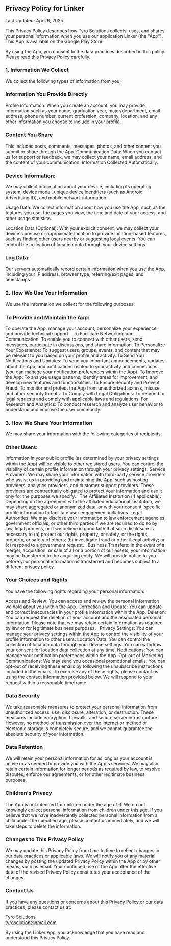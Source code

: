 Privacy Policy for Linker
-----------------------
Last Updated: April 6, 2025

This Privacy Policy describes how Tyro Solutions collects, uses, and shares your personal information when you use our application Linker (the "App"). This App is available on the Google Play Store.

By using the App, you consent to the data practices described in this policy. Please read this Privacy Policy carefully.

### 1. Information We Collect

We collect the following types of information from you:

### Information You Provide Directly

Profile Information:
When you create an account, you may provide information such as your name, graduation year, major/department, email address, phone number, current profession, company, location, and any other information you choose to include in your profile.
### Content You Share
This includes posts, comments, messages, photos, and other content you submit or share through the App.
Communication Data: When you contact us for support or feedback, we may collect your name, email address, and the content of your communication.
Information Collected Automatically:

### Device Information:
 We may collect information about your device, including its operating system, device model, unique device identifiers (such as Android Advertising ID), and mobile network information.

Usage Data: We collect information about how you use the App, such as the features you use, the pages you view, the time and date of your access, and other usage statistics.

Location Data (Optional): With your explicit consent, we may collect your device's precise or approximate location to provide location-based features, such as finding other users nearby or suggesting local events. You can control the collection of location data through your device settings.
### Log Data: 
Our servers automatically record certain information when you use the App, including your IP address, browser type, referring/exit pages, and timestamps.

### 2. How We Use Your Information

We use the information we collect for the following purposes:

### To Provide and Maintain the App:
 To operate the App, manage your account, personalize your experience, and provide technical support.   
To Facilitate Networking and Communication: To enable you to connect with other users, send messages, participate in discussions, and share information.
To Personalize Your Experience: To suggest users, groups, events, and content that may be relevant to you based on your profile and activity.
To Send You Notifications and Updates: To send you important announcements, updates about the App, and notifications related to your activity and connections (you can manage your notification preferences within the App).
To Improve the App: To analyze usage patterns, identify areas for improvement, and develop new features and functionalities.
To Ensure Security and Prevent Fraud: To monitor and protect the App from unauthorized access, misuse, and other security threats.
To Comply with Legal Obligations: To respond to legal requests and comply with applicable laws and regulations.
For Research and Analytics: To conduct research and analyze user behavior to understand and improve the user community.

### 3. How We Share Your Information

We may share your information with the following categories of recipients:

### Other Users:
Information in your public profile (as determined by your privacy settings within the App) will be visible to other registered users. You can control the visibility of certain profile information through your privacy settings.
Service Providers: We may share your information with third-party service providers who assist us in providing and maintaining the App, such as hosting providers, analytics providers, and customer support providers. These providers are contractually obligated to protect your information and use it only for the purposes we specify.   
The Affiliated Institution (if applicable): Depending on the agreement with the affiliated educational institution, we may share aggregated or anonymized data, or with your consent, specific profile information to facilitate user engagement initiatives.
Legal Authorities: We may disclose your information to law enforcement agencies, government officials, or other third parties if we are required to do so by law, legal process, or if we believe in good faith that such disclosure is necessary to (a) protect our rights, property, or safety, or the rights, property, or safety of others; (b) investigate fraud or other illegal activity; or (c) respond to a government request.   
Business Transfers: In the event of a merger, acquisition, or sale of all or a portion of our assets, your information may be transferred to the acquiring entity. We will provide notice to you before your personal information is transferred and becomes subject to a different privacy policy.   
### Your Choices and Rights

You have the following rights regarding your personal information:

Access and Review: You can access and review the personal information we hold about you within the App.
Correction and Update: You can update and correct inaccuracies in your profile information within the App.
Deletion: You can request the deletion of your account and the associated personal information. Please note that we may retain certain information as required by law or for legitimate business purposes.   
Privacy Settings: You can manage your privacy settings within the App to control the visibility of your profile information to other users.
Location Data: You can control the collection of location data through your device settings. You can withdraw your consent for location data collection at any time.
Notifications: You can manage your notification preferences within the App.
Opt-out of Marketing Communications: We may send you occasional promotional emails. You can opt-out of receiving these emails by following the unsubscribe instructions included in the emails.
To exercise any of these rights, please contact us using the contact information provided below. We will respond to your request within a reasonable timeframe.   

### Data Security

We take reasonable measures to protect your personal information from unauthorized access, use, disclosure, alteration, or destruction. These measures include encryption, firewalls, and secure server infrastructure. However, no method of transmission over the internet or method of electronic storage is completely secure, and we cannot guarantee the absolute security of your information.   

### Data Retention

We will retain your personal information for as long as your account is active or as needed to provide you with the App's services. We may also retain certain information for longer periods as required by law, to resolve disputes, enforce our agreements, or for other legitimate business purposes.   

### Children's Privacy

The App is not intended for children under the age of 6. We do not knowingly collect personal information from children under this age. If you believe that we have inadvertently collected personal information from a child under the specified age, please contact us immediately, and we will take steps to delete the information.   

### Changes to This Privacy Policy

We may update this Privacy Policy from time to time to reflect changes in our data practices or applicable laws. We will notify you of any material changes by posting the updated Privacy Policy within the App or by other means, such as email. Your continued use of the App after the effective date of the revised Privacy Policy constitutes your acceptance of the changes.   

###  Contact Us

If you have any questions or concerns about this Privacy Policy or our data practices, please contact us at:   

Tyro Solutions<br>
tyrosolution@gmail.com

By using the Linker App, you acknowledge that you have read and understood this Privacy Policy.
